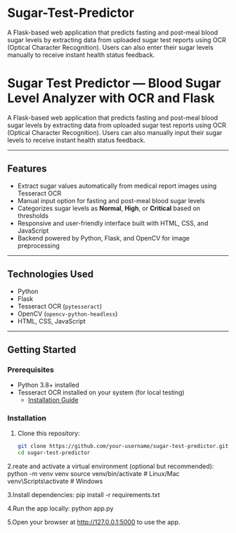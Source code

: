 # Sugar-Test-Predictor
A Flask-based web application that predicts fasting and post-meal blood sugar levels by extracting data from uploaded sugar test reports using OCR (Optical Character Recognition). Users can also enter their sugar levels manually to receive instant health status feedback.
# Sugar Test Predictor — Blood Sugar Level Analyzer with OCR and Flask

A Flask-based web application that predicts fasting and post-meal blood sugar levels by extracting data from uploaded sugar test reports using OCR (Optical Character Recognition). Users can also manually input their sugar levels to receive instant health status feedback.

---

## Features

- Extract sugar values automatically from medical report images using Tesseract OCR  
- Manual input option for fasting and post-meal blood sugar levels  
- Categorizes sugar levels as **Normal**, **High**, or **Critical** based on thresholds  
- Responsive and user-friendly interface built with HTML, CSS, and JavaScript  
- Backend powered by Python, Flask, and OpenCV for image preprocessing  

---

## Technologies Used

- Python  
- Flask  
- Tesseract OCR (`pytesseract`)  
- OpenCV (`opencv-python-headless`)  
- HTML, CSS, JavaScript  

---

## Getting Started

### Prerequisites

- Python 3.8+ installed  
- Tesseract OCR installed on your system (for local testing)  
  - [Installation Guide](https://github.com/tesseract-ocr/tesseract#installing-tesseract)  

### Installation

1. Clone this repository:  
   ```bash
   git clone https://github.com/your-username/sugar-test-predictor.git
   cd sugar-test-predictor
   
2.reate and activate a virtual environment (optional but recommended):
python -m venv venv
source venv/bin/activate  # Linux/Mac
venv\Scripts\activate     # Windows

3.Install dependencies:
pip install -r requirements.txt

4.Run the app locally:
python app.py

5.Open your browser at http://127.0.0.1:5000 to use the app.
